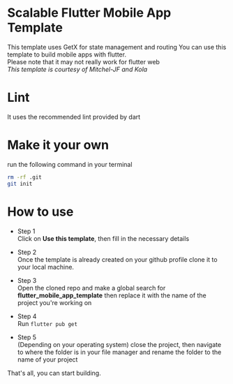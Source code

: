 # Scalable Flutter Mobile App Template
This template uses GetX for state management and routing
You can use this template to build mobile apps with flutter.   
Please note that it may not really work for flutter web      
*This template is courtesy of Mitchel-JF and Kola*

# Lint

It uses the recommended lint provided by dart

# Make it your own
run the following command in your terminal    

```bash
rm -rf .git
git init
```

# How to use

- Step 1  
  Click on **Use this template**, then fill in the necessary details

- Step 2  
  Once the template is already created on your github profile clone it to your local machine.   

- Step 3  
  Open the cloned repo and make a global search for **flutter_mobile_app_template** then replace it with the name of the project you're working on  

- Step 4  
  Run ```flutter pub get```

- Step 5   
(Depending on your operating system) close the project, then navigate to where the folder is in your file manager and rename the folder to the name of your project   


That's all, you can start building.








